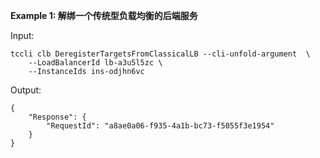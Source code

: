 **Example 1: 解绑一个传统型负载均衡的后端服务**



Input: 

```
tccli clb DeregisterTargetsFromClassicalLB --cli-unfold-argument  \
    --LoadBalancerId lb-a3u5l5zc \
    --InstanceIds ins-odjhn6vc
```

Output: 
```
{
    "Response": {
        "RequestId": "a8ae0a06-f935-4a1b-bc73-f5055f3e1954"
    }
}
```

